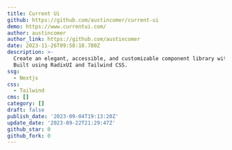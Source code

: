 ```yaml
---
title: Current Ui
github: https://github.com/austincomer/current-ui
demo: https://www.currentui.com/
author: austincomer
author_link: https://github.com/austincomer
date: 2023-11-26T09:58:18.780Z
description: >-
  Create an elegant, accessible, and customizable component library with ease.
  Built using RadixUI and Tailwind CSS.
ssg:
  - Nextjs
css:
  - Tailwind
cms: []
category: []
draft: false
publish_date: '2023-09-04T19:13:20Z'
update_date: '2023-09-22T21:29:47Z'
github_star: 0
github_fork: 0
---
```

